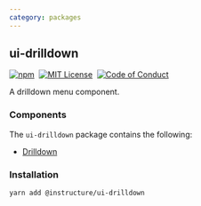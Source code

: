 ```yaml
---
category: packages
---
```


## ui-drilldown

[![npm][npm]][npm-url]&nbsp;
[![MIT License][license-badge]][license]&nbsp;
[![Code of Conduct][coc-badge]][coc]

A drilldown menu component.

### Components

The `ui-drilldown` package contains the following:

- [Drilldown](#Drilldown)

### Installation

```sh
yarn add @instructure/ui-drilldown
```

[npm]: https://img.shields.io/npm/v/@instructure/ui-drilldown.svg
[npm-url]: https://npmjs.com/package/@instructure/ui-drilldown
[license-badge]: https://img.shields.io/npm/l/instructure-ui.svg?style=flat-square
[license]: https://github.com/instructure/instructure-ui/blob/master/LICENSE
[coc-badge]: https://img.shields.io/badge/code%20of-conduct-ff69b4.svg?style=flat-square
[coc]: https://github.com/instructure/instructure-ui/blob/master/CODE_OF_CONDUCT.md
